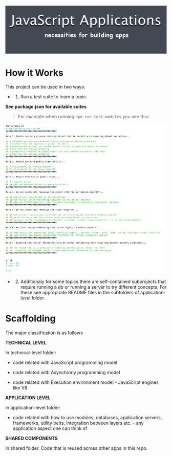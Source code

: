 ![](https://github.com/pltod/javascript-applications/blob/master/images/logo.png)


# How it Works

This project can be used in two ways:

* 1. Run a test suite to learn a topic.

**See package.json for available suites**


> For example when running ```npm run test-modules``` you see this: 

![](https://github.com/pltod/javascript-applications/blob/master/images/test-modules.png)


* 2. Additionaly for some topics there are self-contained subprojects that require running a db or running a server to try different concepts. For these see appropriate README files in the subfolders of application-level folder.


# Scaffolding

The major classification is as follows


**TECHNICAL LEVEL**

In technical-level folder:

* code related with JavaScript programming model 

* code related with Asynchrony programming model

* code related with Execution environment model - JavaScript engines like V8


**APPLICATION LEVEL**

In application-level folder:

* code related with how to use modules, databases, application servers, frameworks, utility belts, integration between layers etc. - any application aspect one can think of


**SHARED COMPONENTS**

In shared folder. Code that is reused across other apps in this repo.